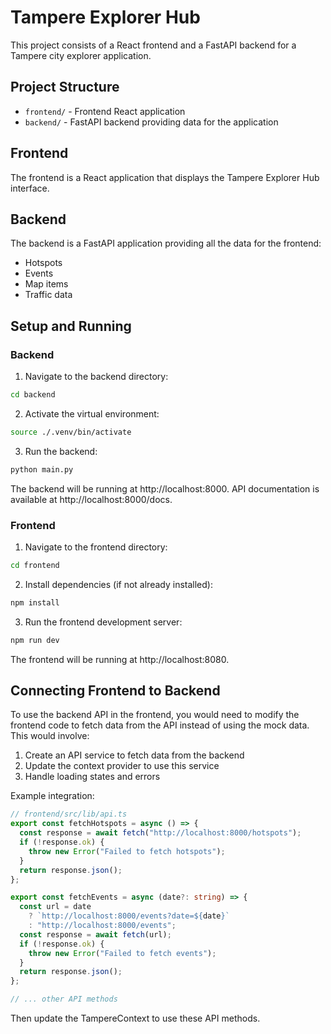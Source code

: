 # Tampere Explorer Hub

This project consists of a React frontend and a FastAPI backend for a Tampere city explorer application.

## Project Structure

- `frontend/` - Frontend React application
- `backend/` - FastAPI backend providing data for the application

## Frontend

The frontend is a React application that displays the Tampere Explorer Hub interface.

## Backend

The backend is a FastAPI application providing all the data for the frontend:

- Hotspots
- Events
- Map items
- Traffic data

## Setup and Running

### Backend

1. Navigate to the backend directory:

```bash
cd backend
```

2. Activate the virtual environment:

```bash
source ./.venv/bin/activate
```

3. Run the backend:

```bash
python main.py
```

The backend will be running at http://localhost:8000. API documentation is available at http://localhost:8000/docs.

### Frontend

1. Navigate to the frontend directory:

```bash
cd frontend
```

2. Install dependencies (if not already installed):

```bash
npm install
```

3. Run the frontend development server:

```bash
npm run dev
```

The frontend will be running at http://localhost:8080.

## Connecting Frontend to Backend

To use the backend API in the frontend, you would need to modify the frontend code to fetch data from the API instead of using the mock data. This would involve:

1. Create an API service to fetch data from the backend
2. Update the context provider to use this service
3. Handle loading states and errors

Example integration:

```typescript
// frontend/src/lib/api.ts
export const fetchHotspots = async () => {
  const response = await fetch("http://localhost:8000/hotspots");
  if (!response.ok) {
    throw new Error("Failed to fetch hotspots");
  }
  return response.json();
};

export const fetchEvents = async (date?: string) => {
  const url = date
    ? `http://localhost:8000/events?date=${date}`
    : "http://localhost:8000/events";
  const response = await fetch(url);
  if (!response.ok) {
    throw new Error("Failed to fetch events");
  }
  return response.json();
};

// ... other API methods
```

Then update the TampereContext to use these API methods.
